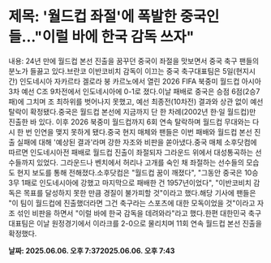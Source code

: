 # **제목: '월드컵 좌절'에 폭발한 중국인들…"이럴 바에 한국 감독 쓰자"**

  내용: 24년 만에 월드컵 본선 진출을 꿈꾸던 중국이 좌절을 맛보면서 중국 축구 팬들의 분노가 들끓고 있다.브란코 이반코비치 감독이 이끄는 중국 축구대표팀은 5일(현지시간) 인도네시아 자카르타 겔로라 붕 카르노에서 열린 2026 FIFA 북중미 월드컵 아시아 3차 예선 C조 9차전에서 인도네시아에 0-1로 졌다.이날 패배로 중국은 승점 6점(2승7패)에 그치며 조 최하위를 벗어나지 못했고, 예선 최종전(10차전) 결과와 상관 없이 예선 탈락이 확정됐다.중국은 월드컵 본선에 지금까지 단 한 차례(2002년 한·일 월드컵)만 진출한 바 있다. 이후 2026 북중미 월드컵까지 6회 연속 탈락하며 월드컵 무대와는 다시 한 번 인연을 맺지 못하게 됐다.중국 현지 매체와 팬들은 이번 패배와 월드컵 본선 진출 실패에 대해 '예상된 결과'라며 강한 자조와 비판을 쏟아냈다.중국 매체 소후닷컴에 따르면 인도네시아전 패배로 월드컵 진출이 좌절되자 그라운드 위에서 대성통곡하는 선수들까지 있었다. 그라운드나 벤치에서 허리나 고개를 숙인 채 좌절하는 선수들의 모습도 현지 보도를 통해 전해졌다.소후닷컴은 "월드컵 꿈이 깨졌다", "그동안 중국은 10승 3무 1패로 인도네시아에 강했고 마지막으로 패배한 건 1957년이었다", "이반코비치 감독은 목표를 달성하지 못한 만큼 경질이 불가피할 것"이라고 했다.해당 기사에 팬들은 "이 팀이 월드컵에 진출했더라면 그건 축구라는 스포츠에 대한 모독이었을 것"이라고 자조 섞인 비판을 하면서 "이럴 바에 한국 감독을 데려와라"라고 했다.한편 대한민국 축구대표팀은 이날 원정경기에서 이라크를 2-0으로 물리치며 11회 연속 월드컵 본선 진출을 확정했다.

  **날짜: 2025.06.06. 오후 7:372025.06.06. 오후 7:43**